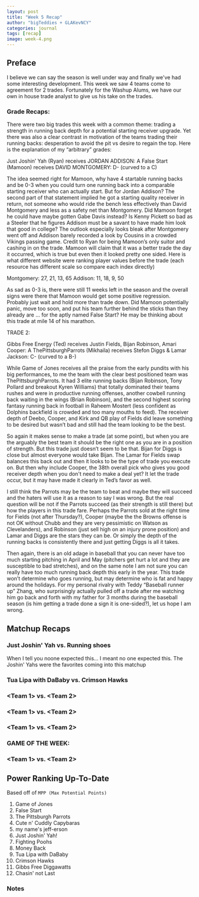 ```yaml
---
layout: post
title: "Week 5 Recap"
author: "bigTeddies + GLAKevNCY"
categories: journal
tags: [recap]
image: week-4.png
---
```


## Preface

I believe we can say the season is well under way and finally we've had some interesting development. This week we saw 4 teams come to agreement for 2 trades. Fortunately for the Washup Alums, we have our own in house trade analyst to give us his take on the trades.

### Grade Recaps:

There were two big trades this week with a common theme: trading a strength in running back depth for a potential starting receiver upgrade. Yet there was also a clear contrast in motivation of the teams trading their running backs: desperation to avoid the pit vs desire to regain the top. Here is the explanation of my “arbitrary” grades:

Just Joshin’ Yah (Ryan) receives JORDAN ADDISON: A
False Start (Mamoon) receives DAVID MONTGOMERY: D- (curved to a C)

The idea seemed right for Mamoon, why have 4 startable running backs and be 0-3 when you could turn one running back into a comparable starting receiver who can actually start. But for Jordan Addison? The second part of that statement implied he got a starting quality receiver in return, not someone who would ride the bench less effectively than David Montgomery and less as a safety net than Montgomery. Did Mamoon forget he could have maybe gotten Gabe Davis instead? Is Kenny Pickett so bad as a Steeler that he figures Addison must be a savant to have made him look that good in college? The outlook especially looks bleak after Montgomery went off and Addison barely recorded a look by Cousins in a crowded Vikings passing game. Credit to Ryan for being Mamoon’s only suitor and cashing in on the trade. Mamoon will claim that it was a better trade the day it occurred, which is true but even then it looked pretty one sided. Here is what different website were ranking player values before the trade (each resource has different scale so compare each index directly)

Montgomery: 27,  21, 13, 65
Addison: 11, 18, 9, 50

As sad as 0-3 is, there were still 11 weeks left in the season and the overall signs were there that Mamoon would get some positive regression. Probably just wait and hold more than trade down. Did Mamoon potentially panic, move too soon, and put his team further behind the sticks than they already are … for the aptly named False Start? He may be thinking about this trade at mile 14 of his marathon.


TRADE 2: 

Gibbs Free Energy (Ted) receives Justin Fields, Bijan Robinson, Amari Cooper: A
ThePittsburghParrots (Mikhaila) receives Stefon Diggs & Lamar Jackson: C- (curved to a B-)

While Game of Jones receives all the praise from the early pundits with his big performances, to me the team with the clear best positioned team was ThePittsburghParrots. It had 3 elite running backs (Bijan Robinson, Tony Pollard and breakout Kyren Williams) that totally dominated their teams rushes and were in productive running offenses, another cowbell running back waiting in the wings (Brian Robinson), and the second highest scoring fantasy running back in football in Raheem Mostert (less confident as Dolphins backfield is crowded and too many mouths to feed). The receiver depth of Deebo, Cooper, and Kirk and QB play of Fields did leave something to be desired but wasn’t bad and still had the team looking to be the best.

So again it makes sense to make a trade (at some point), but when you are the arguably the best team it should be the right one as you are in a position of strength. But this trade just doesn’t seem to be that. Bijan for Diggs is close but almost everyone would take Bijan. The Lamar for Fields swap balances this back out and then it looks to be the type of trade you execute on. But then why include Cooper, the 38th overall pick who gives you good receiver depth when you don't need to make a deal yet? It let the trade occur, but it may have made it clearly in Ted’s favor as well.

I still think the Parrots may be the team to beat and maybe they will succeed and the haters will use it as a reason to say I was wrong. But the real question will be not if the Parrots succeed (as their strength is still there) but how the players in this trade fare. Perhaps the Parrots sold at the right time for Fields (not after Thursday?), Cooper (maybe the the Browns offense is not OK without Chubb and they are very pessimistic on Watson as Clevelanders), and Robinson (just sell high on an injury prone position) and Lamar and Diggs are the stars they can be. Or simply the depth of the running backs is consistently there and just getting Diggs is all it takes. 

Then again, there is an old adage in baseball that you can never have too much starting pitching in April and May (pitchers get hurt a lot and they are susceptible to bad stretches), and on the same note I am not sure you can really have too much running back depth this early in the year. This trade won’t determine who goes running, but may determine who is fat and happy around the holidays. For my personal rivalry with Teddy “Baseball runner up” Zhang, who surprisingly actually pulled off a trade after me watching him go back and forth with my father for 3 months during the baseball season (is him getting a trade done a sign it is one-sided?), let us hope I am wrong.

## Matchup Recaps 

<!-- Text -->

### Just Joshin' Yah vs. Running shoes

When I tell you noone expected this... I meant no one expected this. The Joshin' Yahs were the favorites coming into this matchup 

### Tua Lipa with DaBaby vs. Crimson Hawks



### <Team 1> vs. <Team 2>

<!-- Text -->

### <Team 1> vs. <Team 2>

<!-- Text -->

### <Team 1> vs. <Team 2>

<!-- Text -->

### **GAME OF THE WEEK:**
### <Team 1> vs. <Team 2>

<!-- Text -->

## Power Ranking Up-To-Date

Based off of `MPP (Max Potential Points)`

1. Game of Jones
2. False Start
3. The Pittsburgh Parrots
4. Cute n' Cuddly Capybaras
5. my name's jeff-erson
6. Just Joshin' Yah!
7. Fighting Poohs
8. Money Back
9. Tua Lipa with DaBaby
10. Crimson Hawks
11. Gibbs Free Diggawatts
12. Chasin' not Last

### Notes


